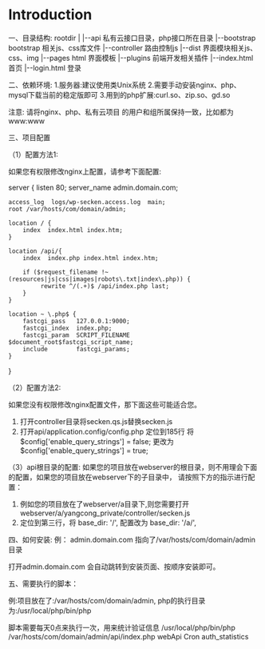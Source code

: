 Introduction
============

一、目录结构:
rootdir
  |
  |--api        私有云接口目录，php接口所在目录
  |--bootstrap  bootstrap 相关js、css库文件
  |--controller 路由控制js
  |--dist       界面模块相关js、css、img
  |--pages      html 界面模板
  |--plugins    前端开发相关插件
  |--index.html 首页
  |--login.html 登录

二、依赖环境:
1.服务器:建议使用类Unix系统
2.需要手动安装nginx、php、mysql下载当前的稳定版即可
3.用到的php扩展:curl.so、zip.so、gd.so

注意: 请将nginx、php、私有云项目 的用户和组所属保持一致，比如都为www:www


三、项目配置

（1）配置方法1:

如果您有权限修改nginx上配置，请参考下面配置:

server {
    listen       80;
    server_name  admin.domain.com;

    access_log  logs/wp-secken.access.log  main;
    root /var/hosts/com/domain/admin;

    location / {
        index  index.html index.htm;
    }

    location /api/{
        index  index.php index.html index.htm;

        if ($request_filename !~ (resources|js|css|images|robots\.txt|index\.php)) {
             rewrite ^/(.+)$ /api/index.php last;
        }
    }

    location ~ \.php$ {
        fastcgi_pass   127.0.0.1:9000;
        fastcgi_index  index.php;
        fastcgi_param  SCRIPT_FILENAME  $document_root$fastcgi_script_name;
        include        fastcgi_params;
    }
}

（2）配置方法2:

如果您没有权限修改nginx配置文件，那下面这些可能适合您。
1. 打开controller目录将secken.qs.js替换secken.js
2. 打开api/application.config/config.php 定位到185行
将 $config['enable_query_strings'] = false;
更改为 $config['enable_query_strings'] = true;



（3）api根目录的配置:
如果您的项目放在webserver的根目录，则不用理会下面的配置，如果您的项目放在webserver下的子目录中，
请按照下方的指示进行配置：

1. 例如您的项目放在了webserver/a目录下,则您需要打开webserver/a/yangcong_private/controller/secken.js
2. 定位到第三行，将
base_dir: '/', 配置改为     base_dir: '/a/',


四、如何安装:
例： admin.domain.com 指向了/var/hosts/com/domain/admin 目录

打开admin.domain.com 会自动跳转到安装页面、按顺序安装即可。


五、需要执行的脚本：

例:项目放在了:/var/hosts/com/domain/admin, php的执行目录为:/usr/local/php/bin/php

脚本需要每天0点来执行一次，用来统计验证信息
/usr/local/php/bin/php /var/hosts/com/domain/admin/api/index.php webApi Cron auth_statistics
